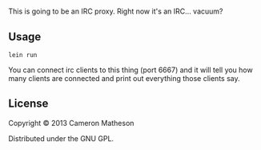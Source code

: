 # <INSERT CLEVER PROJECT NAME HERE>

This is going to be an IRC proxy.  Right now it's an IRC... vacuum?

## Usage

    lein run

You can connect irc clients to this thing (port 6667) and it will tell you how
many clients are connected and print out everything those clients say.

## License

Copyright © 2013 Cameron Matheson

Distributed under the GNU GPL.
